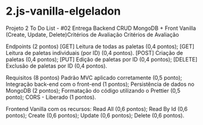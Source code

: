 # 2.js-vanilla-elgeladon

Projeto 2
To Do List -
#02 Entrega 
Backend CRUD MongoDB + Front Vanilla (Create, Update, Delete)Critérios de Avaliação
Critérios de Avaliação

Endpoints (2 pontos)
[GET] Leitura de todas as paletas (0,4 pontos);
[GET] Leitura de paletas individuais (por ID) (0,4 pontos).
[POST] Criação de paletas (0,4 pontos);
[PUT] Edição de paletas por ID (0,4 pontos);
[DELETE] Exclusão de paletas por ID (0,4 pontos).

Requisitos (8 pontos)
Padrão MVC aplicado corretamente (0,5 ponto);
Integração back-end com o front-end (1 pontos);
Persistência de dados no MongoDB (2 pontos);
Formatação do código utilizando o Prettier (0,5 ponto);
CORS - Liberado (1 pontos).

Frontend Vanilla com os recursos:
Read All (0,6 pontos);
Read By Id (0,6 pontos);
Create (0,6 pontos);
Update (0,6 pontos);
Delete (0,6 pontos).
